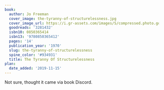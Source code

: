 ```yaml
---
book:
  author: Jo Freeman
  cover_image: the-tyranny-of-structurelessness.jpg
  cover_image_url: https://i.gr-assets.com/images/S/compressed.photo.goodreads.com/books/1210134344l/3281432.jpg
  goodreads: '3281432'
  isbn10: 0850365414
  isbn13: '9780850365412'
  pages: '14'
  publication_year: '1970'
  slug: the-tyranny-of-structurelessness
  spine_color: '#934931'
  title: The Tyranny Of Structurelessness
plan:
  date_added: '2019-11-15'
---
```


Not sure, thought it came via book Discord.
